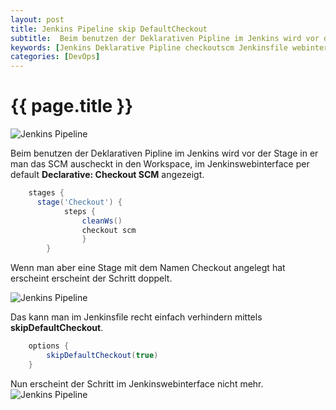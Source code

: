 ```yaml
---
layout: post
title: Jenkins Pipeline skip DefaultCheckout
subtitle:  Beim benutzen der Deklarativen Pipline im Jenkins wird vor der Stage in er man das SCM auscheckt in den Workspace, im Jenkinswebinterface per default Declarative Checkout SCM angezeigt.
keywords: [Jenkins Deklarative Pipline checkoutscm Jenkinsfile webinterface]
categories: [DevOps]
---
```

# {{ page.title }}

![Jenkins Pipeline](../../img/jenkins-300x182.webp)

Beim benutzen der Deklarativen Pipline im Jenkins wird vor der Stage in er man das SCM auscheckt in den Workspace, im Jenkinswebinterface per default **Declarative: Checkout SCM** angezeigt.

```groovy
    stages {
      stage('Checkout') {
            steps {
                cleanWs()
                checkout scm
                }
        }
```
Wenn man aber eine Stage mit dem Namen Checkout angelegt hat erscheint erscheint der Schritt doppelt.

![Jenkins Pipeline](../../img/Jenkins-checkout.webp)

Das kann man im Jenkinsfile recht einfach verhindern mittels **skipDefaultCheckout**.

```groovy
    options {
        skipDefaultCheckout(true)
    }
```
Nun erscheint der Schritt im Jenkinswebinterface nicht mehr. ![Jenkins Pipeline](../../img/Jenkins-checkout2.webp)
